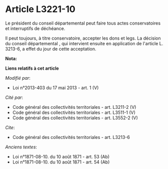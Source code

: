 # Article L3221-10

Le président du conseil départemental  peut faire tous actes conservatoires et interruptifs de déchéance. 

Il peut toujours, à titre conservatoire, accepter les dons et legs. La décision du conseil départemental , qui intervient
ensuite en application de l'article L. 3213-6, a effet du jour de cette acceptation.

**Nota:**



**Liens relatifs à cet article**

_Modifié par_:

  - Loi n°2013-403 du 17 mai 2013 - art. 1 (V)

_Cité par_:

  - Code général des collectivités territoriales - art. L3211-2 (V)
  - Code général des collectivités territoriales - art. L3511-1 (V)
  - Code général des collectivités territoriales - art. L3552-2 (V)

_Cite_:

  - Code général des collectivités territoriales - art. L3213-6

_Anciens textes_:

  - Loi n°1871-08-10. du 10 août 1871 - art. 53 (Ab)
  - Loi n°1871-08-10. du 10 août 1871 - art. 54 (Ab)
